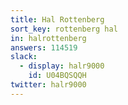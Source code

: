 ```yaml
---
title: Hal Rottenberg
sort_key: rottenberg hal
in: halrottenberg
answers: 114519
slack: 
  - display: halr9000
    id: U04BQSQQH
twitter: halr9000
---
```

